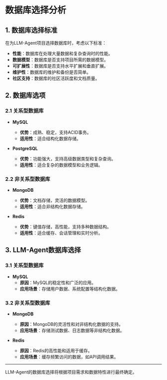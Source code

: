 # 数据库选择分析

## 1. 数据库选择标准

在为LLM-Agent项目选择数据库时，考虑以下标准：

- **性能**：数据库在处理大量数据和复杂查询时的性能。
- **数据模型**：数据库是否支持项目所需的数据模型。
- **可扩展性**：数据库是否支持水平扩展和垂直扩展。
- **维护性**：数据库的维护和备份是否简单。
- **社区支持**：数据库的社区活跃度和文档质量。

## 2. 数据库选项

### 2.1 关系型数据库

- **MySQL**
  - **优势**：成熟、稳定，支持ACID事务。
  - **适用性**：适合结构化数据存储。

- **PostgreSQL**
  - **优势**：功能强大，支持高级数据类型和复杂查询。
  - **适用性**：适合复杂的数据模型和业务逻辑。

### 2.2 非关系型数据库

- **MongoDB**
  - **优势**：文档存储，灵活的数据模型。
  - **适用性**：适合非结构化数据存储。

- **Redis**
  - **优势**：键值存储，高性能，支持多种数据结构。
  - **适用性**：适合缓存、会话管理和实时分析。

## 3. LLM-Agent数据库选择

### 3.1 关系型数据库

- **MySQL**
  - **原因**：MySQL的稳定性和广泛的应用。
  - **应用场景**：存储用户数据、系统配置等结构化数据。

### 3.2 非关系型数据库

- **MongoDB**
  - **原因**：MongoDB的灵活性和对非结构化数据的支持。
  - **应用场景**：存储测试数据、日志数据等非结构化数据。

- **Redis**
  - **原因**：Redis的高性能和适用于缓存。
  - **应用场景**：缓存频繁访问的数据，如API调用结果。

---

LLM-Agent的数据库选择将根据项目需求和数据特性进行最终确定。